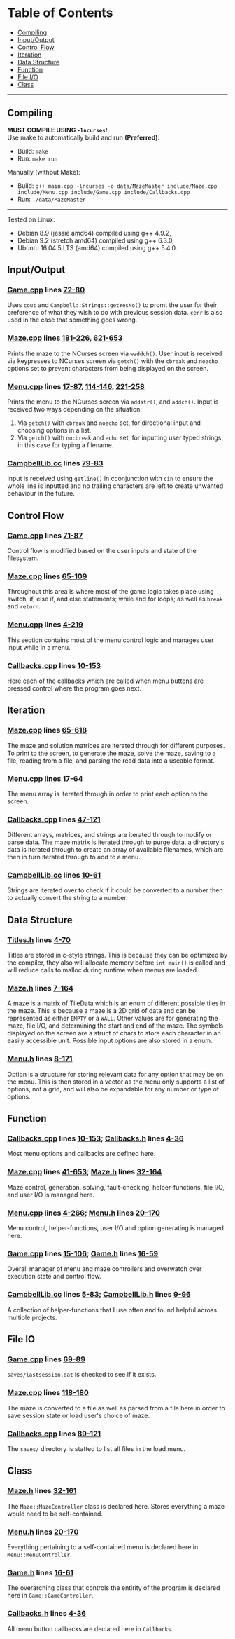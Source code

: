 # Table of Contents
- [Compiling](#compiling)
- [Input/Output](#inputoutput)
- [Control Flow](#control-flow)
- [Iteration](#iteration)
- [Data Structure](#data-structure)
- [Function](#function)
- [File I/O](#file-io)
- [Class](#class)

---

## Compiling
**MUST COMPILE USING `-lncurses`!**  
Use make to automatically build and run **(Preferred)**:  
- Build: `make`  
- Run: `make run`  

Manually (without Make):  
- Build: `g++ main.cpp -lncurses -o data/MazeMaster include/Maze.cpp include/Menu.cpp include/Game.cpp include/Callbacks.cpp`  
- Run: `./data/MazeMaster`  

---

Tested on Linux:  
- Debian 8.9 (jessie amd64) compiled using g++ 4.9.2,  
- Debian 9.2 (stretch amd64) compiled using g++ 6.3.0,  
- Ubuntu 16.04.5 LTS (amd64) compiled using g++ 5.4.0.  

## Input/Output
### [Game.cpp](/include/Game.cpp) lines [72-80](/include/Game.cpp#L72-L80)  
Uses `cout` and `Campbell::Strings::getYesNo()` to promt the user for their preference of what they wish to do with previous session data. `cerr` is also used in the case that something goes wrong.

### [Maze.cpp](/include/Maze.cpp) lines [181-226](/include/Maze.cpp#L181-L226), [621-653](/include/Maze.cpp#L621-L653)  
Prints the maze to the NCurses screen via `waddch()`. User input is received via keypresses to NCurses screen via `getch()` with the `cbreak` and `noecho` options set to prevent characters from being displayed on the screen.

### [Menu.cpp](/include/Menu.cpp) lines [17-87](/include/Menu.cpp#L17-L87), [114-146](/include/Menu.cpp#L114-L146), [221-258](/include/Menu.cpp#L221-L258)  
Prints the menu to the NCurses screen via `addstr()`, and `addch()`. Input is received two ways depending on the situation:
  1) Via `getch()` with `cbreak` and `noecho` set, for directional input and choosing options in a list.
  2) Via `getch()` with `nocbreak` and `echo` set, for inputting user typed strings in this case for typing a filename.

### [CampbellLib.cc](/include/CampbellLib/CampbellLib.cc) lines [79-83](/include/CampbellLib/CampbellLib.cc#L79-L83)  
Input is received using `getline()` in cconjunction with `cin` to ensure the whole line is inputted and no trailing characters are left to create unwanted behaviour in the future.

## Control Flow
### [Game.cpp](/include/Game.cpp) lines [71-87](/include/Game.cpp#L71-L87)  
Control flow is modified based on the user inputs and state of the filesystem.

### [Maze.cpp](/include/Maze.cpp) lines [65-109](/include/Maze.cpp#L65-L109)  
Throughout this area is where most of the game logic takes place using switch, if, else if, and else statements; while and for loops; as well as `break` and `return`.

### [Menu.cpp](/include/Menu.cpp) lines [4-219](/include/Menu.cpp#L4-L219)  
This section contains most of the menu control logic and manages user input while in a menu.

### [Callbacks.cpp](/include/Callbacks.cpp) lines [10-153](/include/Callbacks.cpp#L10-L153)  
Here each of the callbacks which are called when menu buttons are pressed control where the program goes next.

## Iteration
### [Maze.cpp](/include/Maze.cpp) lines [65-618](/include/Maze.cpp#L65-L618)  
The maze and solution matrices are iterated through for different purposes. To print to the screen, to generate the maze, solve the maze, saving to a file, reading from a file, and parsing the read data into a useable format.

### [Menu.cpp](/include/Menu.cpp) lines [17-64](/include/Menu.cpp#L17-L64)  
The menu array is iterated through in order to print each option to the screen.

### [Callbacks.cpp](/include/Callbacks.cpp) lines [47-121](/include/Callbacks.cpp#L47-L121)  
Different arrays, matrices, and strings are iterated through to modify or parse data. The maze matrix is iterated through to purge data, a directory's data is iterated through to create an array of available filenames, which are then in turn iterated through to add to a menu.

### [CampbellLib.cc](/include/CampbellLib/CampbellLib.cc) lines [10-61](/include/CampbellLib/CampbellLib.cc#L10-L61)  
Strings are iterated over to check if it could be converted to a number then to actually convert the string to a number.

## Data Structure
### [Titles.h](/include/Titles.h) lines [4-70](/include/Titles.h#L4-L70)  
Titles are stored in c-style strings. This is because they can be optimized by the compiler, they also will allocate memory before `int main()` is called and will reduce calls to malloc during runtime when menus are loaded.

### [Maze.h](/include/Maze.h) lines [7-164](/include/Maze.h#L7-L164)  
A maze is a matrix of TileData which is an enum of different possible tiles in the maze. This is because a maze is a 2D grid of data and can be represented as either `EMPTY` or a `WALL`. Other values are for generating the maze, file I/O, and determining the start and end of the maze. The symbols displayed on the screen are a struct of chars to store each character in an easily accessible unit. Possible input options are also stored in a enum.

### [Menu.h](/include/Menu.h) lines [8-171](/include/Menu.h#L8-L171)  
Option is a structure for storing relevant data for any option that may be on the menu. This is then stored in a vector as the menu only supports a list of options, not a grid, and will also be expandable for any number or type of options.

## Function
### [Callbacks.cpp](/include/Callbacks.cpp) lines [10-153](/include/Callbacks.cpp#L10-L153); [Callbacks.h](/include/Callbacks.h) lines [4-36](/include/Callbacks.h#L4-L36)  
Most menu options and callbacks are defined here.

### [Maze.cpp](/include/Maze.cpp) lines [41-653](/include/Maze.cpp#L41-L653); [Maze.h](/include/Maze.h) lines [32-164](/include/Maze.h#L32-L164)  
Maze control, generation, solving, fault-checking, helper-functions, file I/O, and user I/O is managed here.

### [Menu.cpp](/include/Menu.cpp) lines [4-266](/include/Menu.cpp#L4-L266); [Menu.h](/include/Menu.h) lines [20-170](/include/Menu.h#L20-L170)  
Menu control, helper-functions, user I/O and option generating is managed here.

### [Game.cpp](/include/Game.cpp) lines [15-106](/include/Game.cpp#L15-L106); [Game.h](/include/Game.h) lines [16-59](/include/Game.h#L16-L59)  
Overall manager of menu and maze controllers and overwatch over execution state and control flow.

### [CampbellLib.cc](/include/CampbellLib/CampbellLib.cc) lines [5-83](/include/CampbellLib/CampbellLib.cc#L5-L83); [CampbellLib.h](/include/CampbellLib/CampbellLib.h) lines [9-96](/include/CampbellLib/CampbellLib.h#L9-L96)  
A collection of helper-functions that I use often and found helpful across multiple projects.

## File IO
### [Game.cpp](/include/Game.cpp) lines [69-89](/include/Game.cpp#L69-L89)  
`saves/lastsession.dat` is checked to see if it exists.

### [Maze.cpp](/include/Maze.cpp) lines [118-180](/include/Maze.cpp#L118-L180)  
The maze is converted to a file as well as parsed from a file here in order to save session state or load user's choice of maze.

### [Callbacks.cpp](/include/Callbacks.cpp) lines [89-121](/include/Callbacks.cpp#L89-L121)  
The `saves/` directory is statted to list all files in the load menu.

## Class
### [Maze.h](/include/Maze.h) lines [32-161](/include/Maze.h#L32-L161)  
The `Maze::MazeController` class is declared here. Stores everything a maze would need to be self-contained.

### [Menu.h](/include/Menu.h) lines [20-170](/include/Menu.h#L20-L170)  
Everything pertaining to a self-contained menu is declared here in `Menu::MenuController`.

### [Game.h](/include/Game.h) lines [16-61](/include/Game.h#L16-L61)  
The overarching class that controls the entirity of the program is declared here in `Game::GameController`.

### [Callbacks.h](/include/Callbacks.h) lines [4-36](/include/Callbacks.h#L4-L36)  
All menu button callbacks are declared here in `Callbacks`.
